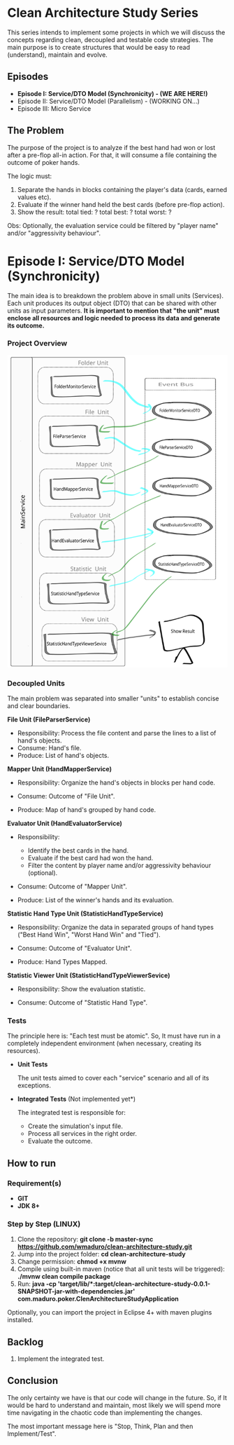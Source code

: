 # Clean Architecture Study Series

This series intends to implement some projects in which we will discuss the concepts regarding clean, decoupled and testable code strategies. 
The main  purpose is to create structures that would be easy to read (understand), maintain and evolve.

## Episodes
- **Episode I: Service/DTO Model (Synchronicity) - (WE ARE HERE!)**
- Episode II: Service/DTO Model (Parallelism) - (WORKING ON...)  
- Episode III: Micro Service

## The Problem 
The purpose of the project is to analyze if the best hand had won or lost after a pre-flop all-in action.
For that, it will consume a file containing the outcome of poker hands.

The logic must:
	
1. Separate the hands in blocks containing the player's data (cards, earned values etc).
2. Evaluate if the winner hand held the best cards (before pre-flop action).
3. Show the result: 
		total tied: ?
		total best: ?
		total worst: ?
	
Obs: Optionally, the evaluation service could be filtered by "player name" and/or "aggressivity behaviour".   

# Episode I: Service/DTO Model (Synchronicity) 

The main idea is to breakdown the problem above in small units (Services). Each unit produces its output object (DTO) that can be shared with other units as input parameters. **It is important to mention that "the unit" must enclose all resources and logic needed to process its data and generate its outcome.**

### Project Overview

![alt text](https://raw.githubusercontent.com/wmaduro/clean-architecture-study/master-eventbus/md-files/overview.svg)

### Decoupled Units

The main problem was separated into smaller "units" to establish concise and clear boundaries.  

**File Unit (FileParserService)**
- Responsibility: Process the file content and parse the lines to a list of hand's objects.
- Consume: Hand's file.
- Produce: List of hand's objects.

**Mapper Unit (HandMapperService)**

- Responsibility: Organize the hand's objects in blocks per hand code.

- Consume: Outcome of "File Unit".
- Produce: Map of hand's grouped by hand code.

**Evaluator Unit (HandEvaluatorService)**

- Responsibility: 
    - Identify the best cards in the hand.
    - Evaluate if the best card had won the hand.
    - Filter the content by player name and/or aggressivity behaviour (optional).

- Consume: Outcome of "Mapper Unit".
- Produce: List of the winner's hands and its evaluation.

**Statistic Hand Type Unit (StatisticHandTypeService)**

- Responsibility: Organize the data in separated groups of hand types ("Best Hand Win", "Worst Hand Win" and "Tied").

- Consume: Outcome of "Evaluator Unit".
- Produce: Hand Types Mapped.

**Statistic Viewer Unit (StatisticHandTypeViewerSevice)**

- Responsibility: Show the evaluation statistic.

- Consume: Outcome of "Statistic Hand Type".

### Tests

The principle here is: "Each test must be atomic". So, It must have run in a completely independent environment (when necessary, creating its resources).

- **Unit Tests**

	The unit tests aimed to cover each "service" scenario and all of its exceptions.

- **Integrated Tests** (Not implemented yet*)

	The integrated test is responsible for:
	
	- Create the simulation's input file.
	- Process all services in the right order.
	- Evaluate the outcome.

## How to run

### Requirement(s)
- **GIT**
- **JDK 8+**

### Step by Step (LINUX)
1. Clone the repository: **git clone -b master-sync https://github.com/wmaduro/clean-architecture-study.git**
2. Jump into the project folder: **cd clean-architecture-study**
3. Change permission: **chmod +x mvnw**
4. Compile using built-in maven  (notice that all unit tests will be triggered): **./mvnw clean compile package**
5. Run: **java -cp 'target/lib/*:target/clean-architecture-study-0.0.1-SNAPSHOT-jar-with-dependencies.jar' com.maduro.poker.ClenArchitectureStudyApplication**


Optionally, you can import the project in Eclipse 4+ with maven plugins installed. 

## Backlog

1. Implement the integrated test.


## Conclusion

The only certainty we have is that our code will change in the future. So, if It would be hard to understand and maintain, most likely we will spend more time navigating in the chaotic code than implementing the changes.  
     
The most important message here is "Stop, Think, Plan and then Implement/Test".  

